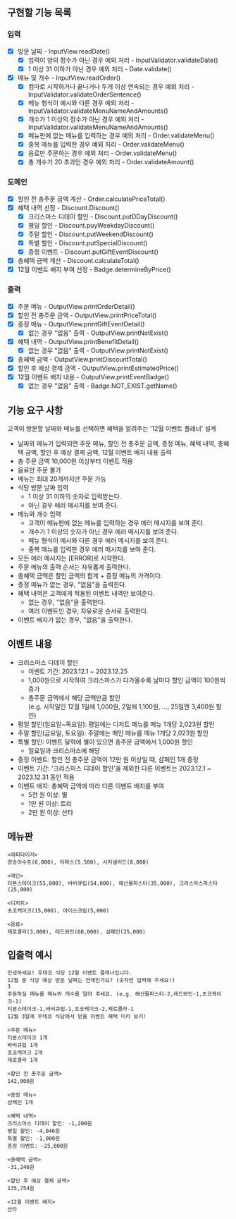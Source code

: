 ## 구현할 기능 목록

### 입력

- [x] 방문 날짜 - InputView.readDate()
    - [x] 입력이 양의 정수가 아닌 경우 예외 처리 - InputValidator.validateDate()
    - [x] 1 이상 31 이하가 아닌 경우 예외 처리 - Date.validate()
- [x] 메뉴 및 개수 - InputView.readOrder()
    - [x] 컴마로 시작하거나 끝나거나 두개 이상 연속되는 경우 예외 처리 - InputValidator.validateOrderSentence()
    - [x] 메뉴 형식이 예시와 다른 경우 예외 처리 - InputValidator.validateMenuNameAndAmounts()
    - [x] 개수가 1 이상의 정수가 아닌 경우 예외 처리 - InputValidator.validateMenuNameAndAmounts()
    - [x] 메뉴판에 없는 메뉴를 입력하는 경우 예외 처리 - Order.validateMenu()
    - [x] 중복 메뉴를 입력한 경우 예외 처리 - Order.validateMenu()
    - [x] 음료만 주문하는 경우 예외 처리 - Order.validateMenu()
    - [x] 총 개수가 20 초과인 경우 예외 처리 - Order.validateAmount()

### 도메인

- [x] 할인 전 총주문 금액 계산 - Order.calculatePriceTotal()
- [x] 혜택 내역 선정 - Discount.Discount()
    - [x] 크리스마스 디데이 할인 - Discount.putDDayDiscount()
    - [x] 평일 할인 - Discount.puyWeekdayDiscount()
    - [x] 주말 할인 - Discount.putWeekendDiscount()
    - [x] 특별 할인 - Discount.putSpecialDiscount()
    - [x] 증정 이벤트 - Discount.putGiftEventDiscount()
- [x] 총혜택 금액 계산 - Discount.calculateTotal()
- [x] 12월 이벤트 배지 부여 선정 - Badge.determineByPrice()

### 출력

- [x] 주문 메뉴 - OutputView.printOrderDetail()
- [x] 할인 전 총주문 금액 - OutputView.printPriceTotal()
- [x] 증정 메뉴 - OutputView.printGiftEventDetail()
    - [x] 없는 경우 "없음" 출력 - OutputView.printNotExist()
- [x] 혜택 내역 - OutputView.printBenefitDetail()
    - [x] 없는 경우 "없음" 출력 - OutputView.printNotExist()
- [x] 총혜택 금액 - OutputView.printDiscountTotal()
- [x] 할인 후 예상 결제 금액 - OutputView.printEstimatedPrice()
- [x] 12월 이벤트 배지 내용 - OutputView.printEventBadge()
    - [x] 없는 경우 "없음" 출력 - Badge.NOT_EXIST.getName()

## 기능 요구 사항

고객이 방문할 날짜와 메뉴를 선택하면 혜택을 알려주는 '12월 이벤트 플래너' 설계

- 날짜와 메뉴가 입력되면 주문 메뉴, 할인 전 총주문 금액, 증정 메뉴, 혜택 내역, 총혜택 금액, 할인 후 예상 결제 금액, 12월 이벤트 배지 내용 출력
- 총 주문 금액 10,000원 이상부터 이벤트 적용
- 음료만 주문 불가
- 메뉴는 최대 20개까지만 주문 가능
- 식당 방문 날짜 입력
    - 1 이상 31 이하의 숫자로 입력받는다.
    - 아닌 경우 에러 메시지를 보여 준다.
- 메뉴와 개수 입력
    - 고객이 메뉴판에 없는 메뉴를 입력하는 경우 에러 메시지를 보여 준다.
    - 개수가 1 이상의 숫자가 아닌 경우 에러 메시지를 보여 준다.
    - 메뉴 형식이 예시와 다른 경우 에러 메시지를 보여 준다.
    - 중복 메뉴를 입력한 경우 에러 메시지를 보여 준다.
- 모든 에러 메시지는 [ERROR]로 시작한다.
- 주문 메뉴의 출력 순서는 자유롭게 출력한다.
- 총혜택 금액은 할인 금액의 합계 + 증정 메뉴의 가격이다.
- 증정 메뉴가 없는 경우, "없음"을 출력한다.
- 혜택 내역은 고객에게 적용된 이벤트 내역만 보여준다.
    - 없는 경우, "없음"을 출력한다.
    - 여러 이벤트인 경우, 자유로운 순서로 출력한다.
- 이벤트 배지가 없는 경우, "없음"을 출력한다.

## 이벤트 내용

- 크리스마스 디데이 할인
    - 이벤트 기간: 2023.12.1 ~ 2023.12.25
    - 1,000원으로 시작하여 크리스마스가 다가올수록 날마다 할인 금액이 100원씩 증가
    - 총주문 금액에서 해당 금액만큼 할인  
      (e.g. 시작일인 12월 1일에 1,000원, 2일에 1,100원, ..., 25일엔 3,400원 할인)
- 평일 할인(일요일~목요일): 평일에는 디저트 메뉴를 메뉴 1개당 2,023원 할인
- 주말 할인(금요일, 토요일): 주말에는 메인 메뉴를 메뉴 1개당 2,023원 할인
- 특별 할인: 이벤트 달력에 별이 있으면 총주문 금액에서 1,000원 할인
    - 일요일과 크리스마스에 해당
- 증정 이벤트: 할인 전 총주문 금액이 12만 원 이상일 때, 샴페인 1개 증정
- 이벤트 기간: '크리스마스 디데이 할인'을 제외한 다른 이벤트는 2023.12.1 ~ 2023.12.31 동안 적용
- 이벤트 배지: 총혜택 금액에 따라 다른 이벤트 배지를 부여
    - 5천 원 이상: 별
    - 1만 원 이상: 트리
    - 2만 원 이상: 산타

## 메뉴판

```
<애피타이저>
양송이수프(6,000), 타파스(5,500), 시저샐러드(8,000)

<메인>
티본스테이크(55,000), 바비큐립(54,000), 해산물파스타(35,000), 크리스마스파스타(25,000)

<디저트>
초코케이크(15,000), 아이스크림(5,000)

<음료>
제로콜라(3,000), 레드와인(60,000), 샴페인(25,000)
```

## 입출력 예시

```
안녕하세요! 우테코 식당 12월 이벤트 플래너입니다.
12월 중 식당 예상 방문 날짜는 언제인가요? (숫자만 입력해 주세요!)
3
주문하실 메뉴를 메뉴와 개수를 알려 주세요. (e.g. 해산물파스타-2,레드와인-1,초코케이크-1)
티본스테이크-1,바비큐립-1,초코케이크-2,제로콜라-1
12월 3일에 우테코 식당에서 받을 이벤트 혜택 미리 보기!
 
<주문 메뉴>
티본스테이크 1개
바비큐립 1개
초코케이크 2개
제로콜라 1개
 
<할인 전 총주문 금액>
142,000원
 
<증정 메뉴>
샴페인 1개
 
<혜택 내역>
크리스마스 디데이 할인: -1,200원
평일 할인: -4,046원
특별 할인: -1,000원
증정 이벤트: -25,000원
 
<총혜택 금액>
-31,246원
 
<할인 후 예상 결제 금액>
135,754원
 
<12월 이벤트 배지>
산타
```